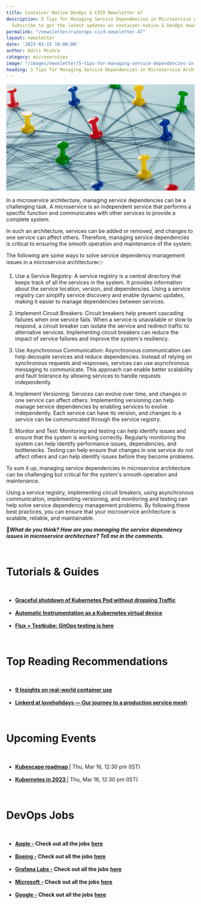 ```yaml
---
title: Container Native DevOps & CICD Newsletter 47
description: 5 Tips for Managing Service Dependencies in Microservice Architecture.
  Subscribe to get the latest updates on container-native & DevOps news here.
permalink: "/newsletter/razorops-cicd-newsletter-47"
layout: newsletter
date: '2023-03-15 10:00:00'
author: Aditi Mishra
category: microservices
image: "/images/newsletter/5-tips-for-managing-service-dependencies-in-microservice-architecture.gif"
heading: 5 Tips for Managing Service Dependencies in Microservice Architecture
---
```


![](/images/newsletter/5-tips-for-managing-service-dependencies-in-microservice-architecture.gif)
<br>

In a microservice architecture, managing service dependencies can be a challenging task. A microservice is an independent service that performs a specific function and communicates with other services to provide a complete system.

In such an architecture, services can be added or removed, and changes to one service can affect others. Therefore, managing service dependencies is critical to ensuring the smooth operation and maintenance of the system.

The following are some ways to solve service dependency management issues in a microservice architecture👉

1. Use a Service Registry: A service registry is a central directory that keeps track of all the services in the system. It provides information about the service location, version, and dependencies. Using a service registry can simplify service discovery and enable dynamic updates, making it easier to manage dependencies between services.

2. Implement Circuit Breakers: Circuit breakers help prevent cascading failures when one service fails. When a service is unavailable or slow to respond, a circuit breaker can isolate the service and redirect traffic to alternative services. Implementing circuit breakers can reduce the impact of service failures and improve the system's resiliency.

3. Use Asynchronous Communication: Asynchronous communication can help decouple services and reduce dependencies. Instead of relying on synchronous requests and responses, services can use asynchronous messaging to communicate. This approach can enable better scalability and fault tolerance by allowing services to handle requests independently.

4. Implement Versioning: Services can evolve over time, and changes in one service can affect others. Implementing versioning can help manage service dependencies by enabling services to evolve independently. Each service can have its version, and changes to a service can be communicated through the service registry.

5. Monitor and Test: Monitoring and testing can help identify issues and ensure that the system is working correctly. Regularly monitoring the system can help identify performance issues, dependencies, and bottlenecks. Testing can help ensure that changes in one service do not affect others and can help identify issues before they become problems.

To sum it up, managing service dependencies in microservice architecture can be challenging but critical for the system's smooth operation and maintenance.

Using a service registry, implementing circuit breakers, using asynchronous communication, implementing versioning, and monitoring and testing can help solve service dependency management problems. By following these best practices, you can ensure that your microservice architecture is scalable, reliable, and maintainable.

 🤝***What do you think? How are you managing the service dependency issues in microservice architecture? Tell me in the comments.***

<br>


# Tutorials & Guides

<br>
<ul>
<li>
<a href="https://reddeppa-s.medium.com/graceful-shutdown-of-kubernetes-pod-without-dropping-traffic-5b5d76a4c9f7?utm_source=hs_email&utm_medium=email&_hsenc=p2ANqtz--tfVhG-QRq4HpfYsi2FDdHKXdwxi_5e7ugQCjIK6ONIOsDcR87ZYitDjZnxe65yy6safCf" target="_blank"><b>Graceful shutdown of Kubernetes Pod without dropping Traffic </b></a>
	</li>
<br>
<li>
<a href="https://keyval.dev/instrumentation-as-resource/?utm_source=hs_email&utm_medium=email&_hsenc=p2ANqtz--tfVhG-QRq4HpfYsi2FDdHKXdwxi_5e7ugQCjIK6ONIOsDcR87ZYitDjZnxe65yy6safCf" target="_blank"><b>Automatic Instrumentation as a Kubernetes virtual device</b></a>
	</li>
	<br>
<li>
<a href="https://testkube.io/blog/flux-testkube-gitops-testing-is-here?utm_source=hs_email&utm_medium=email&_hsenc=p2ANqtz--tfVhG-QRq4HpfYsi2FDdHKXdwxi_5e7ugQCjIK6ONIOsDcR87ZYitDjZnxe65yy6safCf" target="_blank"><b>Flux + Testkube: GitOps testing is here
  </b></a>
	</li>
</ul>

<br>

# Top Reading Recommendations

<br>
<ul>
<li>
<a href="https://www.datadoghq.com/event/container-livestream/?utm_source=hs_email&utm_medium=email&_hsenc=p2ANqtz--tfVhG-QRq4HpfYsi2FDdHKXdwxi_5e7ugQCjIK6ONIOsDcR87ZYitDjZnxe65yy6safCf" target="_blank"><b>9 Insights on real-world container use</b></a>
	</li>
<br>
<li>
<a href="https://tech.loveholidays.com/linkerd-at-loveholidays-our-journey-to-a-production-service-mesh-9a6cd478d395?utm_source=hs_email&utm_medium=email&_hsenc=p2ANqtz--tfVhG-QRq4HpfYsi2FDdHKXdwxi_5e7ugQCjIK6ONIOsDcR87ZYitDjZnxe65yy6safCf" target="_blank"><b>Linkerd at loveholidays — Our journey to a production service mesh</b></a>
	</li>
	</ul>

<br>


# Upcoming Events
<br>

<ul>
<li>
<a href="https://community.cncf.io/events/details/cncf-cncf-online-programs-presents-cncf-on-demand-webinar-kubescape-roadmap/" target="_blank"><b> Kubescape roadmap </b></a> | Thu, Mar 16, 12:30 pm (IST)
	</li>
<br>
<li>
<a href="https://community.cncf.io/events/details/cncf-cncf-online-programs-presents-cncf-on-demand-webinar-kubernetes-in-2023/" target="_blank"><b> Kubernetes in 2023 </b></a> | Thu, Mar 16, 12:30 pm (IST)
	</li>
	</ul>
<br>
	

# DevOps Jobs
<br>

<ul>
<li>
<a href="https://www.linkedin.com/company/apple/?lipi=urn%3Ali%3Apage%3Ad_flagship3_pulse_read%3BSoJ23V3DQ366t%2FOgArR3yQ%3D%3D" target="_blank"><b>Apple -</b></a><b> Check out all the jobs</b> <a href="https://www.linkedin.com/jobs/search/?currentJobId=3092712885&f_C=162479&geoId=92000000&keywords=devops&location=Worldwide&refresh=true&lipi=urn%3Ali%3Apage%3Ad_flagship3_pulse_read%3BSoJ23V3DQ366t%2FOgArR3yQ%3D%3D" target="_blank"><b> here</b></a> 
	</li>
	<br>	
	<li>
<a href="https://www.linkedin.com/company/boeing/?lipi=urn%3Ali%3Apage%3Ad_flagship3_pulse_read%3B%2BvZWKU00QUS4bPd63D5zHA%3D%3D" target="_blank"><b>Boeing -</b></a><b> Check out all the jobs</b> <a href="https://www.linkedin.com/jobs/search/?currentJobId=3526074508&f_C=1384&geoId=92000000&keywords=devops&location=Worldwide&refresh=true&lipi=urn%3Ali%3Apage%3Ad_flagship3_pulse_read%3B%2BvZWKU00QUS4bPd63D5zHA%3D%3D" target="_blank"><b> here</b></a> 
	</li>
	<br>
	<li>
<a href="https://www.linkedin.com/company/grafana-labs/?lipi=urn%3Ali%3Apage%3Ad_flagship3_pulse_read%3B%2BvZWKU00QUS4bPd63D5zHA%3D%3D" target="_blank"><b>Grafana Labs -</b></a><b> Check out all the jobs</b> <a href="https://www.linkedin.com/jobs/search/?currentJobId=3437751342&f_C=11062162&geoId=92000000&keywords=devops&location=Worldwide&refresh=true&lipi=urn%3Ali%3Apage%3Ad_flagship3_pulse_read%3B%2BvZWKU00QUS4bPd63D5zHA%3D%3D" target="_blank"><b> here</b></a> 
	</li>
	<br>
	<li>
<a href="https://www.linkedin.com/company/microsoft/?lipi=urn%3Ali%3Apage%3Ad_flagship3_pulse_read%3B%2BvZWKU00QUS4bPd63D5zHA%3D%3D" target="_blank"><b>Microsoft -</b></a><b> Check out all the jobs</b> <a href="https://www.linkedin.com/jobs/search/?currentJobId=3369873525&f_C=1035&geoId=92000000&keywords=devops&location=Worldwide&refresh=true&lipi=urn%3Ali%3Apage%3Ad_flagship3_pulse_read%3B%2BvZWKU00QUS4bPd63D5zHA%3D%3D" target="_blank"><b> here</b></a> 
	</li>
	<br>
	<li>
<a href="https://www.linkedin.com/company/google/?lipi=urn%3Ali%3Apage%3Ad_flagship3_pulse_read%3B%2BvZWKU00QUS4bPd63D5zHA%3D%3D" target="_blank"><b>Google -</b></a><b> Check out all the jobs</b> <a href="https://www.linkedin.com/jobs/search/?currentJobId=3359373009&f_C=1441&geoId=92000000&keywords=devops&location=Worldwide&refresh=true&lipi=urn%3Ali%3Apage%3Ad_flagship3_pulse_read%3B%2BvZWKU00QUS4bPd63D5zHA%3D%3D" target="_blank"><b> here</b></a> 
	</li>
	</ul>
